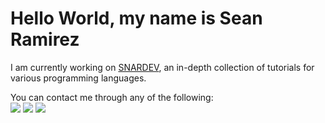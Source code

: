 # Hello World, my name is Sean Ramirez

I am currently working on [SNARDEV](https://github.com/snaramirez872/snaramirez-dev), an in-depth collection of tutorials for various programming languages.

You can contact me through any of the following:\
<a href="mailto:snaramirez872@gmail.com" target="_blank"><img src="https://img.shields.io/badge/Gmail-D14836?style=for-the-badge&logo=gmail&logoColor=white
" /></a>
<a href="https://linkedin.com/in/seanaramirez/" target="_blank"><img src="https://img.shields.io/badge/LinkedIn-0a66c2?style=for-the-badge&logo=linkedin&logoColor=white
" /></a>
<a href="https://seanaramirez-portfolio.web.app/" target="_blank"><img src="https://img.shields.io/badge/My_Website-aquamarine?style=for-the-badge&logoColor=white
" /></a>